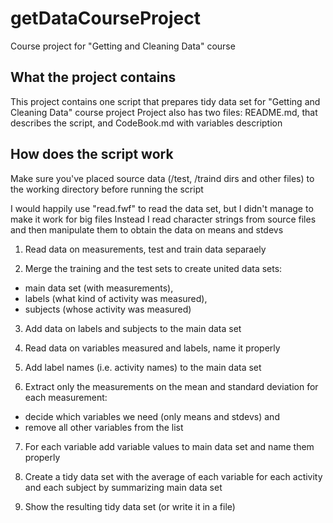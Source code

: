 # getDataCourseProject
Course project for "Getting and Cleaning Data" course

## What the project contains

This project contains one script that prepares tidy data set for "Getting and Cleaning Data" course project
Project also has two files: README.md, that describes the script, and CodeBook.md with variables description


## How does the script work

Make sure you've placed source data (/test, /traind dirs and other files) to the working directory before running the script

I would happily use "read.fwf" to read the data set, but I didn't manage to make it work for big files
Instead I read character strings from source files and then manipulate them to obtain the data on means and stdevs

1. Read data on measurements, test and train data separaely

2. Merge the training and the test sets to create united data sets:
- main data set (with measurements),
- labels (what kind of activity was measured),
- subjects (whose activity was measured)

3. Add data on labels and subjects to the main data set

4. Read data on variables measured and labels, name it properly

5. Add label names (i.e. activity names) to the main data set

6. Extract only the measurements on the mean and standard deviation for each measurement:
- decide which variables we need (only means and stdevs) and
- remove all other variables from the list

7. For each variable add variable values to main data set and name them properly

8. Create a tidy data set with the average of each variable for each activity and each subject by summarizing main data set

9. Show the resulting tidy data set (or write it in a file)
